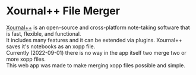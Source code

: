 # Xournal++ File Merger

<a href="https://xournalpp.github.io/">Xournal++</a> is an open-source and cross-platform note-taking software that is fast, flexible, and functional.
<br>It includes many features and it can be extended via plugins. Xournal++ saves it's notebooks as an xopp file.
<br>Currently (2022-09-01) there is no way in the app itself two merge two or more xopp files.
<br>This web app was made to make merging xopp files possible and simple.
